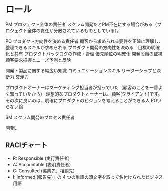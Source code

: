# ロール

PM
プロジェクト全体の責任者
スクラム開発だとPM不在にする場合がある（プロジェクト全体の責任が分散されているものとしている）。

PO
プロダクト方向性を決める責任者
顧客から求められる要件を正確に理解し、整理できるスキルが求められる
プロダクト開発の方向性を決める　目標の明確化と共有
プロダクトバックログの作成・管理
優先順位の明確化
開発段階の監視
顧客要求把握とニーズ予測と反映

開発・製品に関する幅広い知識
コミュニケーションスキル
リーダーシップと決断力
交渉力

プロダクトオーナーはマーケティング担当者が担っていた（顧客のことを一番よく知っていたから）
理想的なプロダクトオーナーは、顧客(クライアント)です。その次に良いのは、明確にプロダクトのビジョンを考えることができる人
POいらない論

SM
スクラム開発のプロセス責任者

開発L


## RACIチャート

- R: Responsible (実行責任者)
- A: Accountable (説明責任者)
- C: Consulted (協業先、相談先)
- I: Informed (報告先)」の 4 つの単語の頭文字を取って名付けられたビジネス用語
